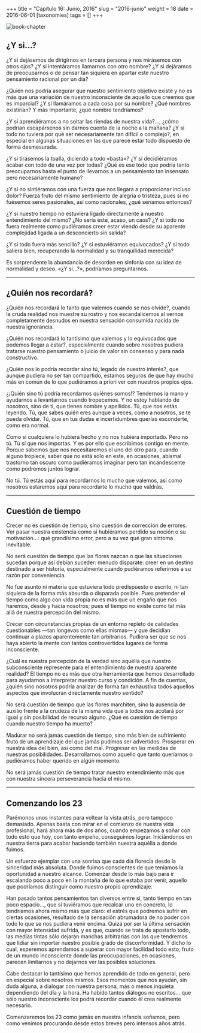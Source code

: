 +++
title = "Capítulo 16: Junio, 2016"
slug = "2016-junio"
weight = 18
date = 2016-06-01
[taxonomies]
tags = []
+++

![book-chapter](/images/books/oeur/16.jpg)

## ¿Y si...?

¿Y si dejásemos de dirigirnos en tercera persona y nos mirásemos con otros ojos? ¿Y si intentáramos llamarnos con otro nombre? ¿Y si dejáramos de preocuparnos o de pensar tan siquiera en apartar este nuestro pensamiento racional por un día?

¿Quién nos podría asegurar que nuestro sentimiento objetivo existe y no es más que una variación de nuestro inconsciente de aquello que creemos que es imparcial? ¿Y si llamáramos a cada cosa por su nombre? ¿Qué nombres existirían? Y más importante, ¿qué nombre tendríamos?

¿Y si aprendiéramos a no soltar las riendas de nuestra vida?..., ¿cómo podrían escapársenos sin darnos cuenta de la noche a la mañana? ¿Y si todo no tuviera por qué ser necesariamente tan difícil o complejo?, en especial en algunas situaciones en las que parece estar todo dispuesto de forma desmesurada.

¿Y si tirásemos la toalla, diciendo a todo «basta»? ¿Y si decidiéramos acabar con todo de una vez por todas? ¿Qué es ese todo que podría tanto preocuparnos hasta el punto de llevarnos a un pensamiento tan insensato pero necesariamente humano?

¿Y si no sintiéramos con una fuerza que nos llegara a proporcionar incluso dolor? Fuerza fruto del mismo sentimiento de alegría o tristeza, pues si no fuésemos seres pasionales, así como racionales, ¿qué seríamos entonces?

¿Y si nuestro tiempo no estuviera ligado directamente a nuestro entendimiento del mismo? ¿No sería éste, acaso, un caos? ¿Y si todo no fuera realmente como pudiéramos creer estar viendo desde su aparente complejidad ligada a un desconcierto sin salida?

¿Y si todo fuera más sencillo? ¿Y si estuviéramos equivocados? ¿Y si todo saliera bien, recuperando la normalidad y su tranquilidad merecida?

Es sorprendente la abundancia de desorden en sinfonía con su idea de normalidad y deseo. «¿Y si...?», podríamos preguntarnos.

---

## ¿Quién nos recordará?

¿Quién nos recordará lo tanto que valemos cuando se nos olvide?, cuando la cruda realidad nos muestre su rostro y nos escandalicemos al vernos completamente desnudos en nuestra sensación consumida nacida de nuestra ignorancia.

¿Quién nos recordará lo tantísimo que valemos y lo equivocados que podemos llegar a estar?, especialmente cuando sobre nosotros pudiera tratarse nuestro pensamiento o juicio de valor sin consenso y para nada constructivo.

¿Quién nos lo podría recordar sino tú, legado de nuestro interés?, que aunque pudiera no ser tan compartido, estamos seguros de que hay mucho más en común de lo que pudiéramos a priori ver con nuestros propios ojos.

¿¡Quién sino tú podría recordarnos quiénes somos!? Tendernos la mano y ayudarnos a levantarnos cuando tropecemos. Y no estoy hablando de nosotros, sino de ti, que tienes nombre y apellidos. Tú, que nos estás leyendo. Tú, que sabes quién eres aunque a veces, como a nosotros, se te pueda olvidar. Tú, que en tus dudas e incertidumbres querías esconderte, como era normal.

Como si cualquiera lo hubiera hecho y no nos hubiera importado. Pero no tú. Tú sí que nos importas. Y es por ello que escribimos contigo en mente. Porque sabemos que nos necesitaremos el uno del otro para, cuando alguno tropiece, saber que no está solo en este, en ocasiones, abismal trastorno tan oscuro como pudiéramos imaginar pero tan incandescente como podremos juntos lograr.

No tú. Tú estás aquí para recordarnos lo mucho que valemos, así como nosotros estaremos aquí para recordarte lo mucho que valdrás.

---

## Cuestión de tiempo

Crecer no es cuestión de tiempo, sino cuestión de corrección de errores. Ver pasar nuestra existencia como si hubiéramos perdido su noción o su motivación…: qué grandísimo error, pero a su vez qué gran síntoma inevitable.

No será cuestión de tiempo que las flores nazcan o que las situaciones sucedan porque así debían suceder: menudo disparate: creer en un destino destinado a ser historia, especialmente cuando pudiéramos referirnos a su razón por conveniencia.

No fue asunto ni materia que estuviera todo predispuesto o escrito, ni tan siquiera de la forma más absurda o disparada posible. Pues pretender el tiempo como algo con vida propia no es más que un engaño que nos haremos, desde y hacia nosotros; pues el tiempo no existe como tal más allá de nuestra percepción del mismo.

Crecer con circunstancias propias de un entorno repleto de calidades cuestionables —tan longevas como ellas mismas— y que decidían continuar a plazos aparentemente tan arbitrarios. Pudiera ser que se nos haya abierto la mente con tantos controvertidos lugares de forma inconsciente.

¿Cuál es nuestra percepción de la verdad sino aquélla que nuestro subconsciente represente para el entendimiento de nuestra aparente realidad? El tiempo no es más que otra herramienta que hemos desarrollado para ayudarnos a interpretar nuestro curso y condición. A fin de cuentas, ¿quién sino nosotros podría analizar de forma tan exhaustiva todos aquellos aspectos que involucran directamente nuestro sentido?

No será cuestión de tiempo que las flores marchiten, sino la ausencia de auxilio frente a la crudeza de la misma vida que a todos nos acotará por igual y sin posibilidad de recurso alguno. ¿Qué es cuestión de tiempo cuando nuestro tiempo ha muerto?

Madurar no será jamás cuestión de tiempo, sino más bien de sufrimiento fruto de un aprendizaje del que jamás pudimos ser advertidos. Prosperar en nuestra idea del bien, así como del mal. Progresar en las medidas de nuestras posibilidades. Desarrollarnos como aquello que tanto queríamos o pudiéramos haber querido en algún momento.

No será jamás cuestión de tiempo tratar nuestro entendimiento más que con nuestra sincera perseverancia hacia el mismo.

---

## Comenzando los 23

Parémonos unos instantes para voltear la vista atrás, pero tampoco demasiado. Apenas basta con mirar en el comienzo de nuestra vida profesional, hará ahora más de dos años, cuando empezamos a soñar con todo esto que hoy, con tanto empeño, conseguimos lograr. Iniciándonos en nuestra tierra para acabar haciendo también nuestra aquélla a donde fuimos.

Un esfuerzo ejemplar con una sonrisa que cada día florecía desde la sinceridad más absoluta. Donde fuimos conscientes de que teníamos la oportunidad a nuestro alcance. Comenzar desde lo más bajo para ir escalando poco a poco en la montaña de lo que estaba por venir, aquello que podríamos distinguir como nuestro propio aprendizaje.

Han pasado tantos pensamientos tan diversos entre sí, tanto tiempo en tan poco espacio…, que si tuviéramos que recalcar uno en concreto, lo tendríamos ahora mismo más que claro: el estrés que podremos sufrir en ciertas ocasiones, resultado de la sensación abrumadora de no poder con todo lo que se nos pudiera venir encima. Quizá por ser la última sensación con mayor intensidad sufrida, y es que, cuando se trata de apostarlo todo, las medias tintas sólo dejarán manchas arbitrarias con las que tendremos que lidiar sin importar nuestro posible grado de disconformidad. Y dicho lo cual, esperemos aprendamos a superar con mayor facilidad todo esto, fruto de un mundo inconsciente donde las preocupaciones, en ocasiones, parecen limitarnos y no dejarnos ver las posibles soluciones.

Cabe destacar lo tantísimo que hemos aprendido de todo en general, pero en especial sobre nosotros mismos. Esos momentos que nos ayudan, sin duda alguna, a dialogar con nuestra persona, más o menos inquieta dependiendo del día y la hora. Ha habido tantos diálogos no escritos… que sólo nuestro inconsciente los podrá recordar cuando él crea realmente necesario.

Comenzaremos los 23 como jamás en nuestra infancia soñamos, pero como venimos procurando desde estos breves pero intensos años atrás.
